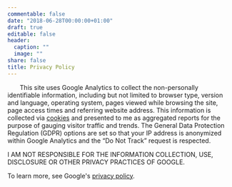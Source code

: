 ```yaml
---
commentable: false
date: "2018-06-28T00:00:00+01:00"
draft: true
editable: false
header:
  caption: ""
  image: ""
share: false
title: Privacy Policy
---
```


&nbsp;&nbsp;&nbsp;&nbsp;&nbsp;&nbsp; This site uses Google Analytics to collect the non-personally identifiable information, including but not limited to browser type, version and language, operating system, pages viewed while browsing the site, page access times and referring website address. This information is collected via [cookies](https://www.cookiesandyou.com/) and presented to me as aggregated reports for the purpose of gauging visitor traffic and trends. The General Data Protection Regulation (GDPR) options are set so that your IP address is anonymized within Google Analytics and the “Do Not Track” request is respected.

I AM NOT RESPONSIBLE FOR THE INFORMATION COLLECTION, USE, DISCLOSURE OR OTHER PRIVACY PRACTICES OF GOOGLE. 

To learn more, see Google's [privacy policy](https://policies.google.com/privacy?hl=en-US).